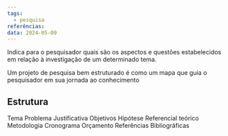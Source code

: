 ```yaml
---
tags:
  - pesquisa
referências: 
data: 2024-05-09
---
```

Indica para o pesquisador quais são os aspectos e questões estabelecidos em relação à investigação de um determinado tema.

Um projeto de pesquisa bem estruturado é como um mapa que guia o pesquisador em sua jornada ao conhecimento

## Estrutura

Tema
Problema
Justificativa
Objetivos
Hipótese
Referencial teórico
Metodologia
Cronograma
Orçamento
Referências Bibliográficas